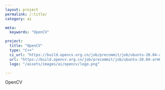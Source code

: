```yaml
---
layout: project
permalink: /:title/
category: ai

meta:
  keywords: "OpenCV"

project:
  title: "OpenCV"
  type: "C++"
  ci_url: "https://build.opencv.org.cn/job/precommit/job/ubuntu-20.04-arm64/"
  url: "https://build.opencv.org.cn/job/precommit/job/ubuntu-20.04-arm64/"
  logo: "/assets/images/ai/opencv/logo.png"

---
```

<p>OpenCV</p>

